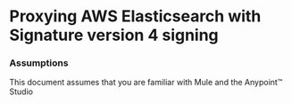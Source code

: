 # Proxying AWS Elasticsearch with Signature version 4 signing #
### Assumptions ###

This document assumes that you are familiar with Mule and the Anypoint™ Studio
